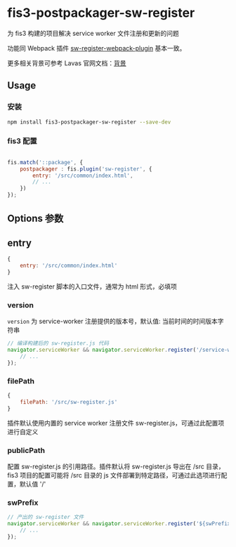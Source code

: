  # fis3-postpackager-sw-register

 为 fis3 构建的项目解决 service worker 文件注册和更新的问题

 功能同 Webpack 插件 [sw-register-webpack-plugin](https://github.com/lavas-project/sw-register-webpack-plugin) 基本一致。

 更多相关背景可参考 Lavas 官网文档：[背景](https://lavas.baidu.com/guide/v2/webpack/sw-register-webpack-plugin#%E8%83%8C%E6%99%AF)

## Usage

### 安装

```bash
npm install fis3-postpackager-sw-register --save-dev
```

### fis3 配置

```js

fis.match('::package', {
    postpackager : fis.plugin('sw-register', {
        entry: '/src/common/index.html',
        // ...
    })
});

```

## Options 参数

## entry

```js
{
    entry: '/src/common/index.html'
}
```
注入 sw-register 脚本的入口文件，通常为 html 形式，必填项

### version

`version` 为 service-worker 注册提供的版本号，默认值: 当前时间的时间版本字符串

```js
// 编译构建后的 sw-register.js 代码
navigator.serviceWorker && navigator.serviceWorker.register('/service-worker.js?v=20180130153156').then(() => {
    // ...
});
```

### filePath

```js
{
    filePath: '/src/sw-register.js'
}
```
插件默认使用内置的 service worker 注册文件 sw-register.js，可通过此配置项进行自定义

### publicPath

配置 sw-register.js 的引用路径。插件默认将 sw-register.js 导出在 /src 目录，fis3 项目的配置可能将 /src 目录的 js 文件部署到特定路径，可通过此选项进行配置，默认值 '/'

### swPrefix

```js
// 产出的 sw-register 文件
navigator.serviceWorker && navigator.serviceWorker.register('${swPrefix}/service-worker.js').then(() => {
    // ...
});
```

